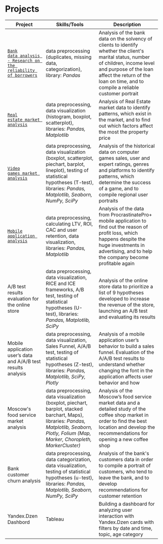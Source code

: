 # Projects

| Project | Skills/Tools |  Description |
|----------|----------|----------|
| <code>[Bank data analysis - Research on the reliability of borrowers](https://github.com/Yulia-Ivaniuk/Projects/tree/main/Bank%20data%20analysis) </code> | data preprocessing (duplicates, missing data, categorization), library: *Pandas* | Analysis of the bank data on the solvency of clients to identify whether the client's marital status, number of children, income level and purpose of the loan affect the return of  the loan on time, and to compile a reliable customer portrait |
| <code>[Real estate market analysis](https://github.com/Yulia-Ivaniuk/Projects/tree/main/Real%20estate%20market%20analysis)</code> | data preprocessing, data visualization (histogram, boxplot, scatterplot), libraries: *Pandas, Matplotlib*  | Analysis of Real Estate market data to identify  patterns, which exist in the market, and to find out which factors affect the most the property price |
| <code>[Video games market analysis](https://github.com/Yulia-Ivaniuk/Projects/tree/main/Video%20games%20market%20analysis)</code> | data preprocessing, data visualization (boxplot, scatterplot, piechart, barplot, lineplot), testing of statistical hypotheses (T-test), libraries: *Pandas, Matplotlib, Seaborn, NumPy, SciPy* | Analysis of the historical data on computer games sales, user and expert ratings, genres and platforms to identify patterns, which determine the success of a game, and to compile regional user portraits |
| <code>[Mobile application analysis](https://github.com/Yulia-Ivaniuk/Projects/tree/main/Mobile%20application%20analysis)</code> | data preprocessing, calculating LTV, ROI, CAC and user retention,  data visualization, libraries: *Pandas, Matplotlib* | Analysis of the data from ProcrastinatePro+ mobile application to find out the reason of profit loss, which happens despite the huge investments in advertising, and to help the company become profitable again |
| A/B test results evaluation for the online store | data preprocessing, data visualization, RICE and ICE frameworks, A/B test, testing of statistical hypotheses (U-test), libraries: *Pandas, Matplotlib, SciPy*  | Analysis of the online store data to prioritize a list of 9 hypotheses developed to increase the revenue of the store, launching an A/B test and evaluating its results |
| Mobile application user’s data and A/A/B test results analysis | data preprocessing, data visualization, Sales Funnel, A/A/B test, testing of statistical hypotheses (Z-test), libraries: *Pandas, Matplotlib, SciPy, Plotly* | Analysis of a mobile application user’s behavior to build a sales funnel. Evaluation of the A/A/B test results to understand whether changing the font in the application affects user behavior and how |
| Moscow's food service market analysis  | data preprocessing, data visualization (boxplot, piechart, barplot, stacked barchart, Maps), libraries:  *Pandas, Matplotlib, Seaborn, Plotly, Folium (Map, Marker, Choropleth, MarkerCluster)* | Analysis of the Moscow’s food service market data and a detailed study of the coffee shop market in order to find the best location and develop the recommendations for opening a new coffee shop |
| Bank customer churn analysis  | data preprocessing, data categorization, data visualization, testing of statistical hypotheses (u-test), libraries: *Pandas, Matplotlib, Seaborn, NumPy, SciPy* | Analysis of the bank's customers data in order to compile a portrait of customers, who tend to leave the bank, and to develop recommendations for customer retention |
| Yandex.Dzen Dashbord    | Tableau   | Building a dashboard for analyzing user interaction with Yandex.Dzen cards with filters by date and time, topic, age category |
